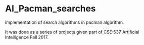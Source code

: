 # AI_Pacman_searches
implementation of search algorithms in pacman algorithm.

It was done as a series of projects given part of CSE:537 Artificial Intelligence Fall 2017.
